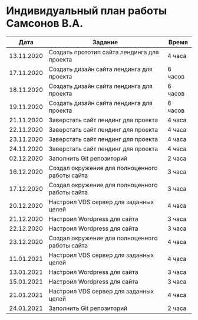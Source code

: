 # Индивидуальный план работы Самсонов В.А.

| Дата           | Задание                                              | Время     |
|----------------|------------------------------------------------------|-----------|
| 13.11.2020     | Создать прототип сайта лендинга для проекта          | 4 часа    | Самсонов В.А. |
| 17.11.2020     | Создать дизайн сайта лендинга для проекта            | 6 часов   | Самсонов В.А. |
| 18.11.2020     | Создать дизайн сайта лендинга для проекта            | 6 часов   | Самсонов В.А. |
| 19.11.2020     | Создать дизайн сайта лендинга для проекта            | 6 часов   | Самсонов В.А. |
| 21.11.2020     | Заверстать сайт лендинг для проекта                  | 4 часа    | Самсонов В.А. |
| 22.11.2020     | Заверстать сайт лендинг для проекта                  | 4 часа    | Самсонов В.А. |
| 23.11.2020     | Заверстать сайт лендинг для проекта                  | 4 часа    | Самсонов В.А. |
| 24.11.2020     | Заверстать сайт лендинг для проекта                  | 4 часа    | Самсонов В.А. |
| 02.12.2020     | Заполнить Git репозиторий                            | 2 часа    | Самсонов В.А. |
| 16.12.2020     | Создал окружение для полноценного работы сайта       | 3 часа    | Самсонов В.А. |
| 17.12.2020     | Создал окружение для полноценного работы сайта       | 3 часа    | Самсонов В.А. |
| 20.12.2020     | Настроил VDS сервер для заданных целей               | 4 часа    | Самсонов В.А. |
| 21.12.2020     | Настроил Wordpress для сайта                         | 3 часа    | Самсонов В.А. |
| 22.12.2020     | Настроил Wordpress для сайта                         | 3 часа    | Самсонов В.А. |
| 23.12.2020     | Создал окружение для полноценного работы сайта       | 4 часа    | Самсонов В.А. |
| 11.01.2021     | Настроил VDS сервер для заданных целей               | 4 часа    | Самсонов В.А. |
| 13.01.2021     | Настроил Wordpress для сайта                         | 3 часа    | Самсонов В.А. |
| 15.01.2021     | Настроил Wordpress для сайта                         | 3 часа    | Самсонов В.А. |
| 21.01.2021     | Настроил VDS сервер для заданных целей               | 4 часа    | Самсонов В.А. |
| 24.01.2021     | Заполнить Git репозиторий                            | 2 часа    | Самсонов В.А. |
